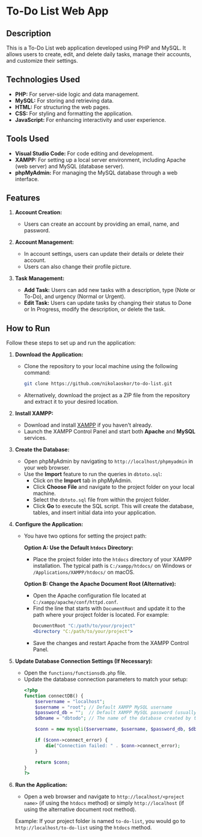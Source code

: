 # To-Do List Web App

## Description

This is a To-Do List web application developed using PHP and MySQL. It allows users to create, edit, and delete daily tasks, manage their accounts, and customize their settings.

## Technologies Used

- **PHP:** For server-side logic and data management.
- **MySQL:** For storing and retrieving data.
- **HTML:** For structuring the web pages.
- **CSS:** For styling and formatting the application.
- **JavaScript:** For enhancing interactivity and user experience.

## Tools Used

- **Visual Studio Code:** For code editing and development.
- **XAMPP:** For setting up a local server environment, including Apache (web server) and MySQL (database server).
- **phpMyAdmin:** For managing the MySQL database through a web interface.

## Features

1. **Account Creation:**
   - Users can create an account by providing an email, name, and password.

2. **Account Management:**
   - In account settings, users can update their details or delete their account.
   - Users can also change their profile picture.

3. **Task Management:**
   - **Add Task:** Users can add new tasks with a description, type (Note or To-Do), and urgency (Normal or Urgent).
   - **Edit Task:** Users can update tasks by changing their status to Done or In Progress, modify the description, or delete the task.

## How to Run

Follow these steps to set up and run the application:

1. **Download the Application:**
   - Clone the repository to your local machine using the following command:
     ```bash
     git clone https://github.com/nikolaoskor/to-do-list.git
     ```
   - Alternatively, download the project as a ZIP file from the repository and extract it to your desired location.

2. **Install XAMPP:**
   - Download and install [XAMPP](https://www.apachefriends.org/index.html) if you haven't already.
   - Launch the XAMPP Control Panel and start both **Apache** and **MySQL** services.

3. **Create the Database:**
   - Open phpMyAdmin by navigating to `http://localhost/phpmyadmin` in your web browser.
   - Use the **Import** feature to run the queries in `dbtoto.sql`:
     - Click on the **Import** tab in phpMyAdmin.
     - Click **Choose File** and navigate to the project folder on your local machine.
     - Select the `dbtoto.sql` file from within the project folder.
     - Click **Go** to execute the SQL script. This will create the database, tables, and insert initial data into your application.

4. **Configure the Application:**
   - You have two options for setting the project path:

     **Option A: Use the Default `htdocs` Directory:**
     
     - Place the project folder into the `htdocs` directory of your XAMPP installation. The typical path is `C:/xampp/htdocs/` on Windows or `/Applications/XAMPP/htdocs/` on macOS.

     **Option B: Change the Apache Document Root (Alternative):**

     - Open the Apache configuration file located at `C:/xampp/apache/conf/httpd.conf`.
     - Find the line that starts with `DocumentRoot` and update it to the path where your project folder is located. For example:
       ```apache
       DocumentRoot "C:/path/to/your/project"
       <Directory "C:/path/to/your/project">
       ```
     - Save the changes and restart Apache from the XAMPP Control Panel.

5. **Update Database Connection Settings (If Necessary):**
   - Open the `functions/functionsdb.php` file.
   - Update the database connection parameters to match your setup:
     ```php
     <?php
     function connectDB() {
         $servername = "localhost";
         $username = "root"; // Default XAMPP MySQL username
         $password_db = "";  // Default XAMPP MySQL password (usually empty)
         $dbname = "dbtodo"; // The name of the database created by the SQL script

         $conn = new mysqli($servername, $username, $password_db, $dbname);

         if ($conn->connect_error) {
             die("Connection failed: " . $conn->connect_error);
         }

         return $conn;
     }
     ?>
     ```

6. **Run the Application:**
   - Open a web browser and navigate to `http://localhost/<project name>` (if using the `htdocs` method) or simply `http://localhost` (if using the alternative document root method).

   Example: If your project folder is named `to-do-list`, you would go to `http://localhost/to-do-list` using the `htdocs` method.
